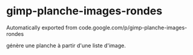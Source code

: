 # gimp-planche-images-rondes
Automatically exported from code.google.com/p/gimp-planche-images-rondes

génère une planche à partir d'une liste d'image.

